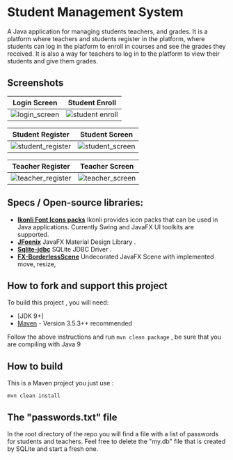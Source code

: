 # Student Management System
A Java application for managing students teachers, and grades. It is a platform where teachers and students register in the platform, where students can log in the platform to enroll in courses and see the grades they received. It is also a way for teachers to log in to the platform to view their students and give them grades.

## Screenshots

| Login Screen  |  Student Enroll
|:-:|:-:|
| ![login_screen](https://user-images.githubusercontent.com/20374208/45230776-a66f7a00-b2d2-11e8-9900-21e8bd812cfe.jpg) | ![student enroll](https://user-images.githubusercontent.com/20374208/45230777-a66f7a00-b2d2-11e8-8830-e81f8f27cb8f.jpg) |

| Student Register  |  Student Screen
|:-:|:-:|
| ![student_register](https://user-images.githubusercontent.com/20374208/45230778-a7081080-b2d2-11e8-9c52-4b7a9da092ac.jpg) | ![student_screen](https://user-images.githubusercontent.com/20374208/45230779-a7081080-b2d2-11e8-8b3e-0a687c1d79af.jpg) |

| Teacher Register  |  Teacher Screen
|:-:|:-:|
| ![teacher_register](https://user-images.githubusercontent.com/20374208/45230780-a7081080-b2d2-11e8-8753-7ad67f63def7.jpg) | ![teacher_screen](https://user-images.githubusercontent.com/20374208/45230781-a7081080-b2d2-11e8-99ac-f6a29f74fa32.jpg) |

## Specs / Open-source libraries:

- [**Ikonli Font Icons packs**](https://aalmiray.github.io/ikonli) Ikonli provides icon packs that can be used in Java applications. Currently Swing and JavaFX UI toolkits are supported.
- [**JFoenix**](https://github.com/jfoenixadmin/JFoenix)  JavaFX Material Design Library .
- [**Sqlite-jdbc**](https://github.com/xerial/sqlite-jdbc) SQLite JDBC Driver .
- [**FX-BorderlessScene**](https://github.com/goxr3plus/FX-BorderlessScene) Undecorated JavaFX Scene with implemented move, resize, 

## How to fork and support this project

To build this project , you will need:

* [JDK 9+]
* [Maven](http://maven.apache.org/) - Version 3.5.3++ recommended

Follow the above instructions and run ``mvn clean package`` , be sure that you are compiling with Java 9

## How to build

This is a Maven project you just use :

```MAVEN
mvn clean install 
```

## The "passwords.txt" file
In the root directory of the repo you will find 
a file with a list of passwords for students and teachers.
Feel free to delete the "my.db" file that is created by SQLite and start a fresh one.
